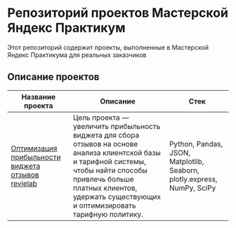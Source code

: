 # Репозиторий проектов Мастерской Яндекс Практикум
Этот репозиторий содержит проекты, выполненные в Мастерской Яндекс Практикума для реальных заказчиков

## Описание проектов

| <div align="center">Название проекта</div>  | <div align="center">Описание</div> | <div align="center">Стек</div> |
| :-------------------------------------- | :------------------------------------------------------------------------------------------------------------------- | :----------------------- |
| [Оптимизация прибыльности виджета отзывов revielab](project_folder) | Цель проекта —  увеличить прибыльность виджета для сбора отзывов на основе анализа клиентской базы и тарифной системы, чтобы найти способы привлечь больше платных клиентов, удержать существующих и оптимизировать тарифную политику. | Python, Pandas, JSON, Matplotlib, Seaborn, plotly.express, NumPy, SciPy |
